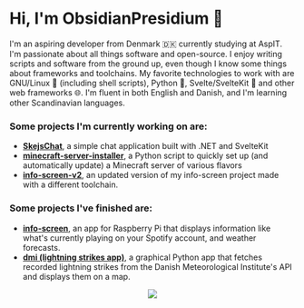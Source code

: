 # Hi, I'm ObsidianPresidium 👋
I'm an aspiring developer from Denmark 🇩🇰 currently studying at AspIT. I'm passionate about all things software and open-source. I enjoy writing scripts and software from the ground up, even though I know some things about frameworks and toolchains.
My favorite technologies to work with are GNU/Linux 🐧 (including shell scripts), Python 🐍, Svelte/SvelteKit 🧰 and other web frameworks 🌐. I'm fluent in both English and Danish, and I'm learning other Scandinavian languages.

### Some projects I'm currently working on are:

- [**SkejsChat**](https://github.com/SnoSoft/SkejsChat), a simple chat application built with .NET and SvelteKit
- [**minecraft-server-installer**](https://github.com/ObsidianPresidium/minecraft-server-installer), a Python script to quickly set up (and automatically update) a Minecraft server of various flavors
- [**info-screen-v2**](https://github.com/ObsidianPresidium/info-screen-v2), an updated version of my info-screen project made with a different toolchain.

### Some projects I've finished are:

- [**info-screen**](https://github.com/ObsidianPresidium/info-screen), an app for Raspberry Pi that displays information like what's currently playing on your Spotify account, and weather forecasts.
- [**dmi (lightning strikes app)**](https://github.com/ObsidianPresidium/aspit-s/tree/master/dmi), a graphical Python app that fetches recorded lightning strikes from the Danish Meteorological Institute's API and displays them on a map.

<p align="center">
    <img src="https://github-readme-stats.vercel.app/api/top-langs/?username=ObsidianPresidium&layout=compact" />
</p>

<!---
ObsidianPresidium/ObsidianPresidium is a ✨ special ✨ repository because its `README.md` (this file) appears on your GitHub profile.
You can click the Preview link to take a look at your changes.
--->
